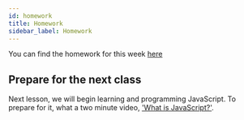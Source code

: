 ```yaml
---
id: homework
title: Homework
sidebar_label: Homework
---
```


You can find the homework for this week [here](https://github.com/CodeYourFuture/HTML-CSS-Homework)

## Prepare for the next class

Next lesson, we will begin learning and programming JavaScript. To prepare for it, what a two minute video, ['What is JavaScript?'](https://www.youtube.com/watch?v=nItSSTwBvSU).
